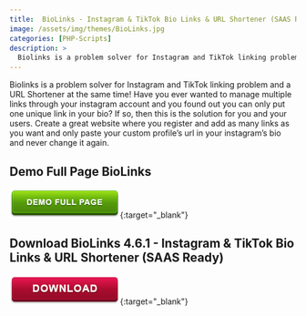 ```yaml
---
title:  BioLinks - Instagram & TikTok Bio Links & URL Shortener (SAAS Ready)
image: /assets/img/themes/BioLinks.jpg
categories: [PHP-Scripts]
description: >
  Biolinks is a problem solver for Instagram and TikTok linking problem and a URL Shortener at the same time! 
---
```


Biolinks is a problem solver for Instagram and TikTok linking problem and a URL Shortener at the same time! Have you ever wanted to manage multiple links through your instagram account and you found out you can only put one unique link in your bio? If so, then this is the solution for you and your users. Create a great website where you register and add as many links as you want and only paste your custom profile’s url in your instagram’s bio and never change it again.  

## Demo Full Page BioLinks
[![button](/assets/img/demo.png)](https://codecanyon.net/item/biolink-boost-instagram-bio-linking/20740546){:target="_blank"}  

## Download BioLinks 4.6.1 - Instagram & TikTok Bio Links & URL Shortener (SAAS Ready)  
[![button](/assets/img/download.png)](http://gestyy.com/e02Ass){:target="_blank"}  